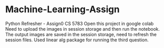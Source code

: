 # Machine-Learning-Assign
Python Refresher - Assign0 CS 5783
Open this project in google colab
Need to upload the images in session storage and then run the notebook.
The output images are saved in the session storage, need to refresh the session files.
Used linear alg package for running the third question.
